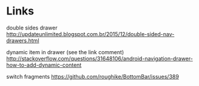 # Links

double sides drawer
http://updateunlimited.blogspot.com.br/2015/12/double-sided-nav-drawers.html

dynamic item in drawer (see the link comment)
http://stackoverflow.com/questions/31648106/android-navigation-drawer-how-to-add-dynamic-content

switch fragments
https://github.com/roughike/BottomBar/issues/389
